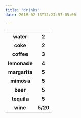 ```yaml
---
title: "drinks"
date: 2018-02-13T12:21:57-05:00

---
```


<style>
td, th {
   border: none!important;
}
</style>


<table>

<tr>
<th> water </th>
<th> 2 </th>
</tr>

<tr>
<th> coke </th>
<th> 2 </th>
</tr>

<tr>
<th> coffee </th>
<th> 3 </th>
</tr>

<tr>
<th> lemonade </th>
<th> 4 </th>
</tr>

<tr>
<th> margarita </th>
<th> 5 </th>
</tr>

<tr>
<th> mimosa </th>
<th> 5 </th>
</tr>

<tr>
<th> beer </th>
<th> 5 </th>
</tr>

<tr>
<th> tequila </th>
<th> 5 </th>
</tr>

<tr>
<th> wine </th>
<th> 5/20 </th>
</tr>

</table>